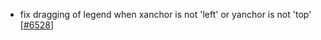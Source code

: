  - fix dragging of legend when xanchor is not 'left' or yanchor is not 'top' [[#6528](https://github.com/plotly/plotly.js/pull/6528)]